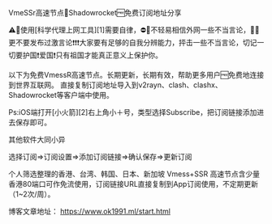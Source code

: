 VmeSSr高速节点🚀Shadowrocket🆓免费订阅地址分享

⚠️🔞使用[科学代理上网工具][1]需要自律，⛔🙅不轻易相信外网一些不当言论，🤫🈲更不要发布过激言论❗❗❗大家要有足够的自我分辨能力，抨击一些不当言论，切记一切要护国❗爱国❗只有祖国才能真正意义上保护你。

以下为免费VmessR高速节点。长期更新，长期有效，帮助更多用户🆓免费地连接到世界互联网。 直接复制订阅地址导入到v2rayn、clash、clashx、Shadowrocket等客户端中使用。

Ps:iOS端打开[小火箭][2]右上角小＋号，类型选择Subscribe，把订阅链接添加进去保存即可。

其他软件大同小异

选择订阅=>订阅设置=>添加订阅链接=>确认保存=>更新订阅

个人筛选整理的香港、台湾、韩国、日本、新加坡 Vmess+SSR 高速节点含少量香港80端口可作免流使用，订阅链接URL直接复制到App订阅使用，不定期更新（1~2次/周）。

博客文章地址：
https://www.ok1991.ml/start.html
